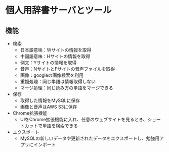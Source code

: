 # 個人用辞書サーバとツール

## 機能
- 検索
  - 日本語意味：Wサイトの情報を取得
  - 中国語意味：Hサイトの情報を取得
  - 例文：Yサイトの情報を取得
  - 音声：NサイトとFサイトの音声ファイルを取得
  - 画像：googleの画像検索を利用
  - 重複処理：同じ単語は情報取得しない
  - マージ処理：同じ読み方の単語をマージできる
- 保存
  - 取得した情報をMySQLに保存
  - 画像と音声はAWS S3に保存
- Chrome拡張機能
  - UIをChrome拡張機能に入れ、任意のウェブサイトを見るとき、ショートカットで単語を検索できる
- エクスポート
  - MySQLの新しいデータや更新されたデータをエクスポートし、勉強用アプリにインポート